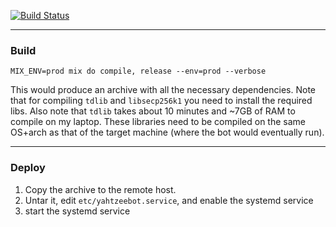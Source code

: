 [![Build Status](https://semaphoreci.com/api/v1/syfgkjasdkn/yahtzeebot/branches/master/badge.svg)](https://semaphoreci.com/syfgkjasdkn/yahtzeebot)

---

### Build

`MIX_ENV=prod mix do compile, release --env=prod --verbose`

This would produce an archive with all the necessary dependencies. Note that for compiling `tdlib` and `libsecp256k1` you need to install the required libs. Also note that `tdlib` takes about 10 minutes and ~7GB of RAM to compile on my laptop. These libraries need to be compiled on the same OS+arch as that of the target machine (where the bot would eventually run).

---

### Deploy

1. Copy the archive to the remote host.
2. Untar it, edit `etc/yahtzeebot.service`, and enable the systemd service
3. start the systemd service
